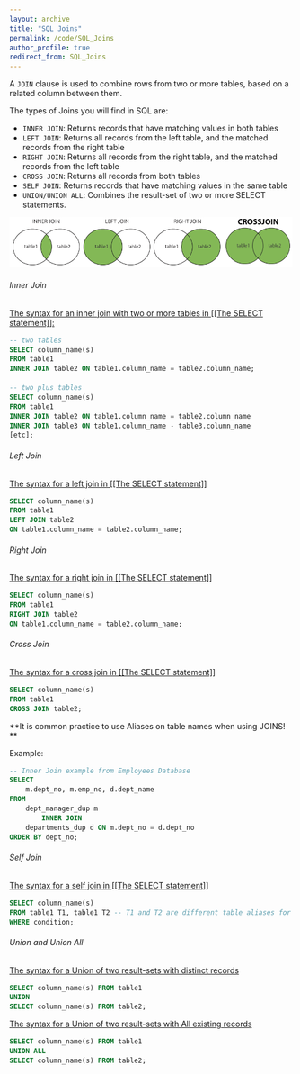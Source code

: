 ```yaml
---
layout: archive
title: "SQL Joins"
permalink: /code/SQL_Joins
author_profile: true
redirect_from: SQL_Joins
---
```


A `JOIN` clause is used to combine rows from two or more tables, based on a related column between them.

The types of Joins you will find in SQL are:

-   `INNER JOIN`: Returns records that have matching values in both tables
-   `LEFT JOIN`: Returns all records from the left table, and the matched records from the right table
-   `RIGHT JOIN`: Returns all records from the right table, and the matched records from the left table
-   `CROSS JOIN`: Returns all records from both tables
-   `SELF JOIN`: Returns records that have matching values in the same table
-   `UNION/UNION ALL`: Combines the result-set of two or more SELECT statements.

![SQL Joins](different_joins_in_sql.png)
###### Inner Join

<u>The syntax for an inner join with two or more tables in [[The SELECT statement]]:</u>

```sql
-- two tables
SELECT column_name(s)
FROM table1
INNER JOIN table2 ON table1.column_name = table2.column_name;

-- two plus tables
SELECT column_name(s)
FROM table1
INNER JOIN table2 ON table1.column_name = table2.column_name
INNER JOIN table3 ON table1.column_name - table3.column_name
[etc];
```

###### Left Join

<u>The syntax for a left join in [[The SELECT statement]]</u>

```sql
SELECT column_name(s)
FROM table1
LEFT JOIN table2
ON table1.column_name = table2.column_name;
```

###### Right Join

<u>The syntax for a right join in [[The SELECT statement]]</u>

```sql
SELECT column_name(s)
FROM table1
RIGHT JOIN table2
ON table1.column_name = table2.column_name;
```

###### Cross Join

<u>The syntax for a cross join in [[The SELECT statement]]</u>

```sql
SELECT column_name(s)
FROM table1
CROSS JOIN table2;
```

**It is common practice to use Aliases on table names when using JOINS! **

Example:

```sql
-- Inner Join example from Employees Database
SELECT 
    m.dept_no, m.emp_no, d.dept_name
FROM
    dept_manager_dup m
        INNER JOIN
    departments_dup d ON m.dept_no = d.dept_no
ORDER BY dept_no;
```

###### Self Join
<u>The syntax for a self join in [[The SELECT statement]]</u>

```sql
SELECT column_name(s)
FROM table1 T1, table1 T2 -- T1 and T2 are different table aliases for the same table.
WHERE condition;
```

###### Union and Union All
<u>The syntax for a Union of two result-sets with distinct records</u>

```sql
SELECT column_name(s) FROM table1
UNION
SELECT column_name(s) FROM table2;
```

<u>The syntax for a Union of two result-sets with All existing records</u>

```sql
SELECT column_name(s) FROM table1
UNION ALL
SELECT column_name(s) FROM table2;
```
